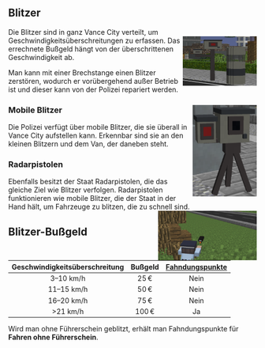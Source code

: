 ## Blitzer

Die Blitzer sind in ganz Vance City verteilt, um Geschwindigkeitsüberschreitungen zu erfassen. <img align="right" width="150" height="100" src="../../../assets/image/Öpnv/Straßenmaterial/Blitzer.png">
Das errechnete Bußgeld hängt von der überschrittenen Geschwindigkeit ab.

Man kann mit einer Brechstange einen Blitzer zerstören, wodurch er vorübergehend außer Betrieb ist und dieser kann von der Polizei repariert werden.

### Mobile Blitzer <img align="right" width="130" height="185" src="../../../assets/image/Öpnv/Straßenmaterial/Mobiler-Blitzer.png">

Die Polizei verfügt über mobile Blitzer, die sie überall in Vance City aufstellen kann. Erkennbar sind sie an den kleinen Blitzern und dem Van, der daneben steht.

### Radarpistolen

Ebenfalls besitzt der Staat Radarpistolen, die das gleiche Ziel wie Blitzer verfolgen. Radarpistolen funktionieren wie mobile Blitzer, die der Staat in der Hand hält, um Fahrzeuge zu blitzen, die zu schnell sind. <img align="right" width="200" height="100" src="../../../assets/image/Öpnv/Straßenmaterial/Radarpistole.png">

## Blitzer-Bußgeld

| Geschwindigkeitsüberschreitung | Bußgeld | [Fahndungspunkte](../../pages/allgemein/fahndungspunkte.md) |
|:-:|:-:|:-:|
| 3–10 km/h | 25 € | Nein |
| 11–15 km/h | 50 € | Nein |  
| 16–20 km/h | 75 € | Nein |
| >21 km/h | 100 € | Ja |

Wird man ohne Führerschein geblitzt, erhält man Fahndungspunkte für **Fahren ohne Führerschein**.
